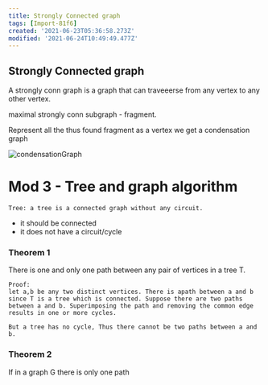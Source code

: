 ```yaml
---
title: Strongly Connected graph
tags: [Import-81f6]
created: '2021-06-23T05:36:58.273Z'
modified: '2021-06-24T10:49:49.477Z'
---
```


## Strongly Connected graph
A strongly conn graph is a graph that can traveeerse from any vertex to any other vertex.

maximal strongly conn subgraph -  fragment.

Represent all the thus found fragment as a vertex we get a condensation graph

![condensationGraph](./img/condensationGraph.png)


# Mod 3 - Tree and graph algorithm
```
Tree: a tree is a connected graph without any circuit.
```
- it should be connected
- it does not have a circuit/cycle

### Theorem 1
There is one and only one path between any pair of vertices in a tree T.
```
Proof:
let a,b be any two distinct vertices. There is apath between a and b since T is a tree which is connected. Suppose there are two paths between a and b. Superimposing the path and removing the common edge results in one or more cycles.

But a tree has no cycle, Thus there cannot be two paths between a and b.
```

### Theorem 2
If in a graph G there is only one path
